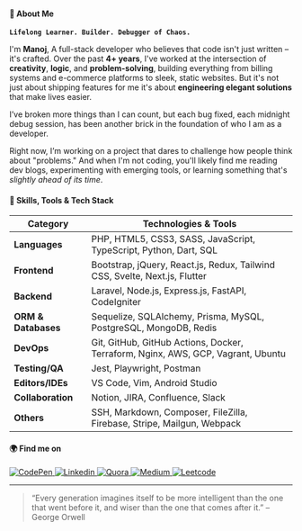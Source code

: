 #### 👋 About Me

**`Lifelong Learner. Builder. Debugger of Chaos.`**

I'm **Manoj**, A full-stack developer who believes that code isn't just written – it's crafted. Over the past **4+ years**, I've worked at the intersection of **creativity**, **logic**, and **problem-solving**, building everything from billing systems and e-commerce platforms to sleek, static websites. But it's not just about shipping features for me it's about **engineering elegant solutions** that make lives easier.

I’ve broken more things than I can count, but each bug fixed, each midnight debug session, has been another brick in the foundation of who I am as a developer.

Right now, I’m working on a project that dares to challenge how people think about "problems." And when I'm not coding, you'll likely find me reading dev blogs, experimenting with emerging tools, or learning something that's *slightly ahead of its time*.

#### 🧠 Skills, Tools & Tech Stack

| **Category**        | **Technologies & Tools**                                                                                  |
|---------------------|-----------------------------------------------------------------------------------------------------------|
| **Languages**       | PHP, HTML5, CSS3, SASS, JavaScript, TypeScript, Python, Dart, SQL                                         |
| **Frontend**        | Bootstrap, jQuery, React.js, Redux, Tailwind CSS, Svelte, Next.js, Flutter                                |
| **Backend**         | Laravel, Node.js, Express.js, FastAPI, CodeIgniter                                                        |
| **ORM & Databases** | Sequelize, SQLAlchemy, Prisma, MySQL, PostgreSQL, MongoDB, Redis                                          |
| **DevOps**          | Git, GitHub, GitHub Actions, Docker, Terraform, Nginx, AWS, GCP, Vagrant, Ubuntu                          |
| **Testing/QA**      | Jest, Playwright, Postman                                                                                 |
| **Editors/IDEs**    | VS Code, Vim, Android Studio                                                                              |
| **Collaboration**   | Notion, JIRA, Confluence, Slack                                                                           |
| **Others**          | SSH, Markdown, Composer, FileZilla, Firebase, Stripe, Mailgun, Webpack                                    |

#### 🌍 Find me on

<p>
    <a href="https://codepen.io/manoj-m-01/"  target="_blank">
        <img alt="CodePen" src="https://img.shields.io/badge/CodePen%20-000.svg?&style=for-the-badge&logo=codepen&logoColor=white" />
    </a>
    <a href="https://www.linkedin.com/in/manoj-m-01/" target="_blank">
        <img alt="Linkedin" src="https://img.shields.io/badge/LinkedIn%20-%230077B5.svg?&style=for-the-badge&logo=LinkedIn&logoColor=white" />
    </a>
    <a href="https://www.quora.com/profile/Manoj-M-507"  target="_blank">
        <img alt="Quora" src="https://img.shields.io/badge/Quora%20-DC0D15.svg?&style=for-the-badge&logo=quora&logoColor=white" />
    </a>
    <a href="https://medium.com/@manoj-m/" target="_blank">
        <img alt="Medium" src="https://img.shields.io/badge/Medium%20-%23000000.svg?&style=for-the-badge&logo=Medium&logoColor=white" />
    </a>
    <a href="https://stackoverflow.com/users/15142613/manoj-m?tab=profile" target="_blank">
        <img alt="Leetcode" src="https://img.shields.io/badge/Stack%20Overflow-F58025?style=for-the-badge&logo=Stack%20Overflow&logoColor=white" />
    </a>
</p>

---

> “Every generation imagines itself to be more intelligent than the one that went before it, and wiser than the one that comes after it.” – George Orwell
